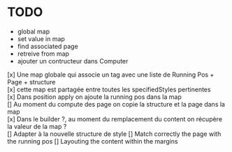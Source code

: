 # TODO

- global map
- set value in map
- find associated page
- retreive from map
- ajouter un contructeur dans Computer

[x] Une map globale qui associe un tag avec une liste de Running Pos + Page + structure <br>
[x] cette map est partagée entre toutes les specifiedStyles pertinentes <br>
[x] Dans position apply on ajoute la running pos dans la map <br>
[] Au moment du compute des page on copie la structure et la page dans la map <br>
[x] Dans le builder ?, au moment du remplacement du content on récupère la valeur de la map ? <br>
[] Adapter à la nouvelle structure de style
[] Match correctly the page with the running pos
[] Layouting the content within the margins